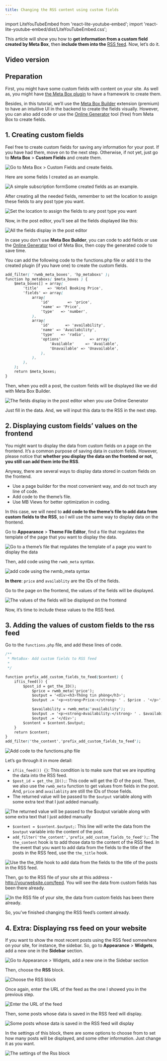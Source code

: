 ```yaml
---
title: Changing the RSS content using custom fields
---
```


import LiteYouTubeEmbed from 'react-lite-youtube-embed';
import 'react-lite-youtube-embed/dist/LiteYouTubeEmbed.css';

This article will show you how to **get information from a custom field created by Meta Box**, then **include them into the** [RSS feed](https://gretathemes.com/rss-feed-applications-wordpress/). Now, let’s do it.

## Video version

<LiteYouTubeEmbed id='PJR2Unkz4WE'/>

## Preparation

First, you might have some custom fields with content on your site. As well as, you might have [the Meta Box plugin](https://wordpress.org/plugins/meta-box/) to have a framework to create them.
 
Besides, in this tutorial, we’ll use the [Meta Box Builder](https://metabox.io/plugins/meta-box-builder/) extension (premium) to have an intuitive UI in the backend to create the fields visually. However, you can also add code or use the [Online Generator](https://metabox.io/online-generator/) tool (free) from Meta Box to create fields.

## 1. Creating custom fields

Feel free to create custom fields for saving any information for your post. If you have had them, move on to the next step. Otherwise, if not yet, just go to **Meta Box** > **Custom Fields** and create them.

![Go to Meta Box > Custom Fields and create fields.](https://i.imgur.com/FRD5WT0.png)

Here are some fields I created as an example.

![A simple subscription formSome created fields as an example.](https://i.imgur.com/YPrYnej.png)

After creating all the needed fields, remember to set the location to assign these fields to any post type you want.

![Set the location to assign the fields to any post type you want](https://i.imgur.com/gbl0AO0.png)

Now, in the post editor, you’ll see all the fields displayed like this:

![All the fields display in the post editor](https://i.imgur.com/wpW5tXw.png)

In case you don't use **Meta Box Builder**, you can code to add fields or use the [Online Generator](https://metabox.io/online-generator/) tool of Meta Box, then copy the generated code to save time.

You can add the following code to the functions.php file or add it to the created plugin (if you have one) to create the custom fields.

```css
add_filter( 'rwmb_meta_boxes', 'hp_metaboxs' );
function hp_metaboxs( $meta_boxes ) {
    $meta_boxes[] = array(
        'title'    => 'Hotel Booking Price',
        'fields' => array(
            array(
                'id'        => 'price',
                'name' => 'Price',
                'type'   => 'number',
            ),
            array(
                'id'       => 'availability',
                'name' => 'Availability',
                'type'   => 'radio',
                'options'             => array(
                    'Available'     => 'Available',
                    'Unavailable' => 'Unavailable',
                ),
            ),
        ),
    );
    return $meta_boxes;
}
```

Then, when you edit a post, the custom fields will be displayed like we did with Meta Box Builder.

![The fields display in the post editor when you use Online Generator](https://i.imgur.com/wpW5tXw.png)

Just fill in the data. And, we will input this data to the RSS in the next step.

## 2. Displaying custom fields’ values on the frontend

You might want to display the data from custom fields on a page on the frontend. It’s a common purpose of saving data in custom fields. However, please notice that **whether you display the data on the frontend or not, you still can add them into the RSS**.

Anyway, there are several ways to display data stored in custom fields on the frontend.

* Use a page builder for the most convenient way, and do not touch any line of code.
* Add code to the theme’s file.
* Use MB Views for better optimization in coding.

In this case, we will need to **add code to the theme’s file to add data from custom fields to the RSS**, so I will use the same way to display data on the frontend.

Go to **Appearance** > **Theme File Editor**, find a file that regulates the template of the page that you want to display the data.

![Go to a theme’s file that regulates the template of a page you want to display the data](https://i.imgur.com/EtxhzlE.png)

Then, add code using the `rwmb_meta` syntax.

![add code using the rwmb_meta syntax](https://i.imgur.com/zBzM906.png)

**In there**: `price` and `availablity` are the IDs of the fields.

Go to the page on the frontend, the values of the fields will be displayed.

![The values of the fields will be displayed on the frontend](https://i.imgur.com/cdPqj3Y.png)

Now, it’s time to include these values to the RSS feed.

## 3. Adding the values of custom fields to the rss feed

Go to the `functions.php` file, and add these lines of code.

```css
/**
 * MetaBox- Add custom fields to RSS feed
 *
 */

function prefix_add_custom_fields_to_feed($content) {
    if(is_feed()) {
        $post_id = get_the_ID();
            $price = rwmb_meta('price');
            $output = '<div><h3>Thông tin phòng</h3>';
            $output .= '<p><strong>Price:</strong> ' . $price . '</p>';

            $availability = rwmb_meta('availability');
            $output .= '<p><strong>Availability:</strong> ' . $availability . '</p>';
            $output .= '</div>'; 
        $content = $content.$output;
    }
    return $content;
}
add_filter('the_content','prefix_add_custom_fields_to_feed');
```

![Add code to the functions.php file](https://i.imgur.com/EQ0h5dZ.png)

Let’s go through it in more detail:

* `if(is_feed()) {}`: This condition is to make sure that we are inputting the data into the RSS feed.
* `$post_id = get_the_ID();`: This code will get the ID of the post. Then, we also use the `rwmb_meta` function to get values from fields in the post. And, `price` and `availablity` are still the IDs of those fields.
* The returned value will be passed to the `$output` variable along with some extra text that I just added manually.

![The returned value will be passed to the $output variable along with some extra text that I just added manually](https://i.imgur.com/ywCJm7x.png)

* `$content = $content.$output;`: This line will write the data from the `$output` variable into the content of the post.
* `add_filter('the_content','prefix_add_custom_fields_to_feed');`: The `the_content` hook is to add those data to the content of the RSS feed. In the event that you want to add data from the fields to the title of the posts in the RSS feed, use the `the_title` hook.

![Use the the_title hook to add data from the fields to the title of the posts in the RSS feed.](https://i.imgur.com/4WuAw7C.png)

Then, go to the RSS file of your site at this address - http://yourwebsite.com/feed. You will see the data from custom fields has been there already.

![In the RSS file of your site, the data from custom fields has been there already.](https://i.imgur.com/itblCLZ.png)

So, you’ve finished changing the RSS feed’s content already.

## 4. Extra: Displaying rss feed on your website

If you want to show the most recent posts using the RSS feed somewhere on your site, for instance, the sidebar. So, go to **Appearance** > **Widgets**, add a new one in the **Sidebar** section. 

![Go to Appearance > Widgets, add a new one in the Sidebar section](https://i.imgur.com/uIkiXyM.png)

Then, choose the **RSS** block.

![Choose the RSS block](https://i.imgur.com/dRwH2Gh.png)

Once again, enter the URL of the feed as the one I showed you in the previous step.

![Enter the URL of the feed](https://i.imgur.com/hCgxy6v.png)

Then, some posts whose data is saved in the RSS feed will display.

![Some posts whose data is saved in the RSS feed will display](https://i.imgur.com/Nv8aCdH.png)

In the settings of this block, there are some options to choose from to set how many posts will be displayed, and some other information. Just change it as you want.

![The settings of the Rss block](https://i.imgur.com/CxoWt30.png)
